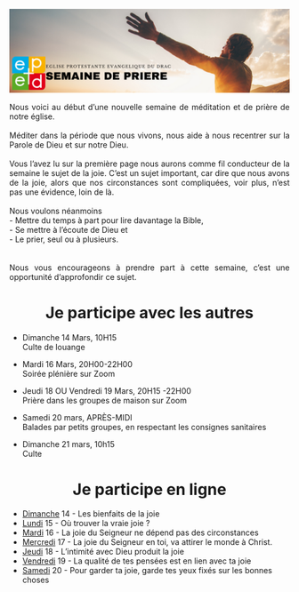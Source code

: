 ![alt text](images/SemaineDePriere.png "Semaine de priere - Choisis la vie !")

<p align="justify">
Nous voici au début d’une nouvelle semaine de méditation et de prière de
notre église.
<br/><br/>
Méditer dans la période que nous vivons, nous aide à nous recentrer sur la
Parole de Dieu et sur notre Dieu.
<br/><br/>
Vous l’avez lu sur la première page nous aurons comme fil conducteur de la
semaine le sujet de la joie. C’est un sujet important, car dire que nous avons
de la joie, alors que nos circonstances sont compliquées, voir plus, n’est pas
une évidence, loin de là.
<br/><br/>
Nous voulons néanmoins<br/>
- Mettre du temps à part pour lire davantage la Bible,<br/>
- Se mettre à l’écoute de Dieu et<br/>
- Le prier, seul ou à plusieurs.<br/>
<br/><br/>
Nous vous encourageons à prendre part à cette semaine, c’est une
opportunité d’approfondir ce sujet.
</p>

<center><h1>Je participe avec les autres</h1></center>

- Dimanche 14 Mars, 10H15<br/>
Culte de louange

- Mardi 16 Mars, 20H00-22H00<br/>
Soirée plénière sur Zoom

- Jeudi 18 OU Vendredi 19 Mars, 20H15 -22H00<br/>
Prière dans les groupes de maison sur Zoom

- Samedi 20 mars, APRÈS-MIDI<br/>
Balades par petits groupes, en respectant les consignes sanitaires

- Dimanche 21 mars, 10h15<br/>
Culte

<center><h1>Je participe en ligne</h1></center>

- [Dimanche](dimanche.md)
 14 - Les bienfaits de la joie
- [Lundi](lundi.md)
 15 - Où trouver la vraie joie ?
- [Mardi](mardi.md)
 16 - La joie du Seigneur ne dépend pas des circonstances
- [Mercredi](mercredi.md)
 17 - La joie du Seigneur en toi, va attirer le monde à Christ.
- [Jeudi](jeudi.md)
 18 - L’intimité avec Dieu produit la joie
- [Vendredi](vendredi.md)
 19 - La qualité de tes pensées est en lien avec ta joie
- [Samedi](samedi.md)
 20 - Pour garder ta joie, garde tes yeux fixés sur les bonnes choses